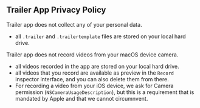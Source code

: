 ## Trailer App Privacy Policy

Trailer app does not collect any of your personal data. 
 - all `.trailer` and `.trailertemplate` files are stored on your local hard drive.

Trailer app does not record videos from your macOS device camera.
 - all videos recorded in the app are stored on your local hard drive.
 - all videos that you record are available as preview in the `Record` inspector interface, and you can also delete them from there. 
 - For recording a video from your iOS device, we ask for Camera permission (`NSCameraUsageDescription`), but this is a requirement that is mandated by Apple
   and that we cannot circumnvent. 

